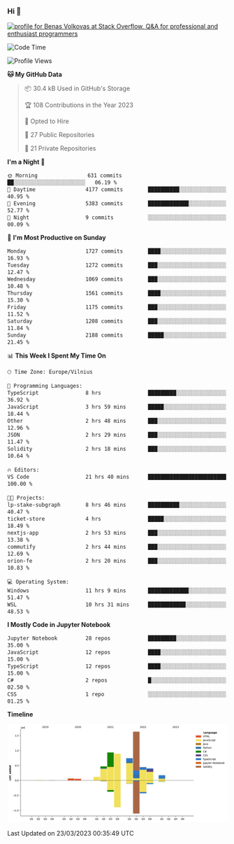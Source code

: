 ### Hi 👋
<a href="https://stackoverflow.com/users/14954249/benas-volkovas"><img src="https://stackoverflow.com/users/flair/14954249.png?theme=dark" width="208" height="58" alt="profile for Benas Volkovas at Stack Overflow, Q&amp;A for professional and enthusiast programmers" title="profile for Benas Volkovas at Stack Overflow, Q&amp;A for professional and enthusiast programmers"></a>

<!--START_SECTION:waka-->
![Code Time](http://img.shields.io/badge/Code%20Time-1%2C349%20hrs%2059%20mins-blue)

![Profile Views](http://img.shields.io/badge/Profile%20Views-0-blue)

**🐱 My GitHub Data** 

> 📦 30.4 kB Used in GitHub's Storage 
 > 
> 🏆 108 Contributions in the Year 2023
 > 
> 💼 Opted to Hire
 > 
> 📜 27 Public Repositories 
 > 
> 🔑 21 Private Repositories 
 > 
**I'm a Night 🦉** 

```text
🌞 Morning                631 commits         ██░░░░░░░░░░░░░░░░░░░░░░░   06.19 % 
🌆 Daytime                4177 commits        ██████████░░░░░░░░░░░░░░░   40.95 % 
🌃 Evening                5383 commits        █████████████░░░░░░░░░░░░   52.77 % 
🌙 Night                  9 commits           ░░░░░░░░░░░░░░░░░░░░░░░░░   00.09 % 
```
📅 **I'm Most Productive on Sunday** 

```text
Monday                   1727 commits        ████░░░░░░░░░░░░░░░░░░░░░   16.93 % 
Tuesday                  1272 commits        ███░░░░░░░░░░░░░░░░░░░░░░   12.47 % 
Wednesday                1069 commits        ███░░░░░░░░░░░░░░░░░░░░░░   10.48 % 
Thursday                 1561 commits        ████░░░░░░░░░░░░░░░░░░░░░   15.30 % 
Friday                   1175 commits        ███░░░░░░░░░░░░░░░░░░░░░░   11.52 % 
Saturday                 1208 commits        ███░░░░░░░░░░░░░░░░░░░░░░   11.84 % 
Sunday                   2188 commits        █████░░░░░░░░░░░░░░░░░░░░   21.45 % 
```


📊 **This Week I Spent My Time On** 

```text
🕑︎ Time Zone: Europe/Vilnius

💬 Programming Languages: 
TypeScript               8 hrs               █████████░░░░░░░░░░░░░░░░   36.92 % 
JavaScript               3 hrs 59 mins       █████░░░░░░░░░░░░░░░░░░░░   18.44 % 
Other                    2 hrs 48 mins       ███░░░░░░░░░░░░░░░░░░░░░░   12.96 % 
JSON                     2 hrs 29 mins       ███░░░░░░░░░░░░░░░░░░░░░░   11.47 % 
Solidity                 2 hrs 18 mins       ███░░░░░░░░░░░░░░░░░░░░░░   10.64 % 

🔥 Editors: 
VS Code                  21 hrs 40 mins      █████████████████████████   100.00 % 

🐱‍💻 Projects: 
lp-stake-subgraph        8 hrs 46 mins       ██████████░░░░░░░░░░░░░░░   40.47 % 
ticket-store             4 hrs               █████░░░░░░░░░░░░░░░░░░░░   18.49 % 
nextjs-app               2 hrs 53 mins       ███░░░░░░░░░░░░░░░░░░░░░░   13.38 % 
commutify                2 hrs 44 mins       ███░░░░░░░░░░░░░░░░░░░░░░   12.69 % 
orion-fe                 2 hrs 20 mins       ███░░░░░░░░░░░░░░░░░░░░░░   10.83 % 

💻 Operating System: 
Windows                  11 hrs 9 mins       █████████████░░░░░░░░░░░░   51.47 % 
WSL                      10 hrs 31 mins      ████████████░░░░░░░░░░░░░   48.53 % 
```

**I Mostly Code in Jupyter Notebook** 

```text
Jupyter Notebook         28 repos            █████████░░░░░░░░░░░░░░░░   35.00 % 
JavaScript               12 repos            ████░░░░░░░░░░░░░░░░░░░░░   15.00 % 
TypeScript               12 repos            ████░░░░░░░░░░░░░░░░░░░░░   15.00 % 
C#                       2 repos             █░░░░░░░░░░░░░░░░░░░░░░░░   02.50 % 
CSS                      1 repo              ░░░░░░░░░░░░░░░░░░░░░░░░░   01.25 % 
```



**Timeline**

![Lines of Code chart](https://raw.githubusercontent.com/BenasVolkovas/BenasVolkovas/main/assets/bar_graph.png)


 Last Updated on 23/03/2023 00:35:49 UTC
<!--END_SECTION:waka-->
